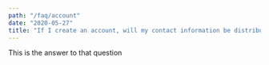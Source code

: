 ```yaml
---
path: "/faq/account"
date: "2020-05-27"
title: "If I create an account, will my contact information be distributed in any way?"
---
```


This is the answer to that question
